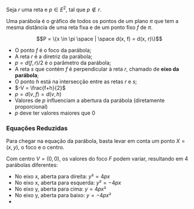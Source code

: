 Seja $r$ uma reta e $p \in E^{ 2}$, tal que $p \notin r$.

Uma parábola é o gráfico de todos os pontos de um plano $\pi$ que tem a mesma distância de uma reta fixa e de um ponto fixo $f$ de $\pi$.

$$P = \{x \in \pi \space | \space d(x, f) = d(x, r)\}$$
- O ponto $f$ é o foco da parábola;
- A reta $r$ é a diretriz da parábola;
- $p = d(f, r) / 2$ é o parâmetro da parábola;
- A reta $s$ que contém $f$ é perpendicular à reta $r$, chamado de **eixo da parábola**;
- O ponto $h$ está na intersecção entre as retas $r$ e $s$;
- $-V = \frac{f+h}{2}$ 
- $p = d(v,f) = d(v, h)$ 
- Valores de $p$ influenciam a abertura da parábola (diretamente proporcional)
- $p$ deve ter valores maiores que 0

### Equações Reduzidas
Para chegar na equação da parábola, basta levar em conta um ponto $X = (x, y)$, o foco e o centro.

Com centro $V = (0,0)$, os valores do foco $F$ podem variar, resultando em 4 parábolas diferentes:
- No eixo x, aberta para direita: $y² = 4px$
- No eixo x, aberta para esquerda: $y²=-4px$
- No eixo y, aberta para cima: $y=4px²$
- No eixo y, aberta para baixo: $y=-4px²$
- 